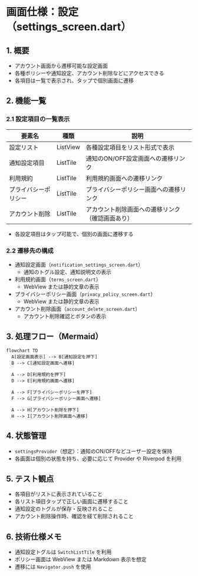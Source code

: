 # 画面仕様：設定（settings_screen.dart）

## 1. 概要

- アカウント画面から遷移可能な設定画面
- 各種ポリシーや通知設定、アカウント削除などにアクセスできる
- 各項目は一覧で表示され、タップで個別画面に遷移

## 2. 機能一覧

### 2.1 設定項目の一覧表示

| 要素名           | 種類       | 説明                                             |
|----------------|------------|--------------------------------------------------|
| 設定リスト       | ListView   | 各種設定項目をリスト形式で表示                  |
| 通知設定項目     | ListTile   | 通知のON/OFF設定画面への遷移リンク               |
| 利用規約         | ListTile   | 利用規約画面への遷移リンク                       |
| プライバシーポリシー | ListTile | プライバシーポリシー画面への遷移リンク           |
| アカウント削除    | ListTile   | アカウント削除画面への遷移リンク（確認画面あり） |

- 各設定項目はタップ可能で、個別の画面に遷移する

### 2.2 遷移先の構成

- 通知設定画面（`notification_settings_screen.dart`）
  - 通知のトグル設定、通知説明文の表示
- 利用規約画面（`terms_screen.dart`）
  - WebView または静的文章の表示
- プライバシーポリシー画面（`privacy_policy_screen.dart`）
  - WebView または静的文章の表示
- アカウント削除画面（`account_delete_screen.dart`）
  - アカウント削除確認とボタンの表示

## 3. 処理フロー（Mermaid）

```mermaid
flowchart TD
  A[設定画面表示] --> B[通知設定を押下]
  B --> C[通知設定画面へ遷移]

  A --> D[利用規約を押下]
  D --> E[利用規約画面へ遷移]

  A --> F[プライバシーポリシーを押下]
  F --> G[プライバシーポリシー画面へ遷移]

  A --> H[アカウント削除を押下]
  H --> I[アカウント削除画面へ遷移]
```

## 4. 状態管理

- `settingsProvider`（想定）：通知のON/OFFなどユーザー設定を保持
- 各画面は個別の状態を持ち、必要に応じて Provider や Riverpod を利用

## 5. テスト観点

- 各項目がリストに表示されていること
- 各リスト項目タップで正しい画面に遷移すること
- 通知設定のトグルが保存・反映されること
- アカウント削除操作時、確認を経て削除されること

## 6. 技術仕様メモ

- 通知設定トグルは `SwitchListTile` を利用
- ポリシー画面は WebView または Markdown 表示を想定
- 遷移には `Navigator.push` を使用